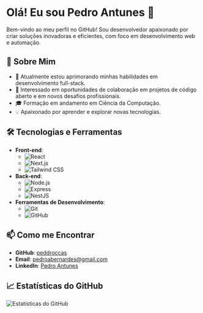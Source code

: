 # Olá! Eu sou Pedro Antunes 👋

Bem-vindo ao meu perfil no GitHub! Sou desenvolvedor apaixonado por criar soluções inovadoras e eficientes, com foco em desenvolvimento web e automação.

## 🚀 Sobre Mim

- 🌱 Atualmente estou aprimorando minhas habilidades em desenvolvimento full-stack.
- 💼 Interessado em oportunidades de colaboração em projetos de código aberto e em novos desafios profissionais.
- 🎓 Formação em andamento em Ciência da Computação.
- 💡 Apaixonado por aprender e explorar novas tecnologias.

## 🛠️ Tecnologias e Ferramentas

- **Front-end**:
  - ![React](https://img.shields.io/badge/-React-61DAFB?logo=react&logoColor=white&style=flat)
  - ![Next.js](https://img.shields.io/badge/-Next.js-000000?logo=next.js&logoColor=white&style=flat)
  - ![Tailwind CSS](https://img.shields.io/badge/-Tailwind%20CSS-38B2AC?logo=tailwind-css&logoColor=white&style=flat)
- **Back-end**:
  - ![Node.js](https://img.shields.io/badge/-Node.js-339933?logo=node.js&logoColor=white&style=flat)
  - ![Express](https://img.shields.io/badge/-Express-000000?logo=express&logoColor=white&style=flat)
  - ![NestJS](https://img.shields.io/badge/-NestJS-E0234E?logo=nestjs&logoColor=white&style=flat)
- **Ferramentas de Desenvolvimento**:
  - ![Git](https://img.shields.io/badge/-Git-F05032?logo=git&logoColor=white&style=flat)
  - ![GitHub](https://img.shields.io/badge/-GitHub-181717?logo=github&logoColor=white&style=flat)

## 📫 Como me Encontrar

- **GitHub**: [peddroccas](https://github.com/peddroccas)
- **Email**: [pedroabernardes@gmail.com](mailto:pedroabernardes11@gmail.com)
- **LinkedIn**: [Pedro Antunes](https://www.linkedin.com/in/peddroccas/)

## 📈 Estatísticas do GitHub

![Estatísticas do GitHub](https://github-readme-stats.vercel.app/api?username=peddroccas&show_icons=true&theme=radical)
